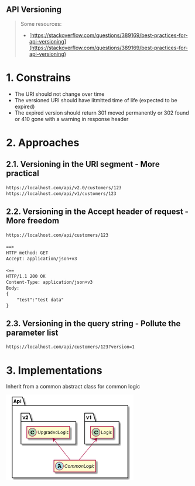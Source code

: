 API Versioning
---

> Some resources:
> * [https://stackoverflow.com/questions/389169/best-practices-for-api-versioning](https://stackoverflow.com/questions/389169/best-practices-for-api-versioning)



# 1. Constrains

* The URI should not change over time
* The versioned URI should have litmitted time of life (expected to be expired)
* The expired version should return 301 moved permanently or 302 found or 410 gone with a warning in response header

# 2. Approaches

## 2.1. Versioning in the URI segment - More practical

```
https://localhost.com/api/v2.0/customers/123
https://localhost.com/api/v1/customers/123
```

## 2.2. Versioning in the Accept header of request - More freedom

```
https://localhost.com/api/customers/123

==>
HTTP method: GET
Accept: application/json+v3

<==
HTTP/1.1 200 OK
Content-Type: application/json+v3
Body:
{
    "test":"test data"
}
```

## 2.3. Versioning in the query string - Pollute the parameter list

```
https://localhost.com/api/customers/123?version=1
```

# 3. Implementations

Inherit from a common abstract class for common logic

![simple implementation](https://github.com/huntertran/concordia-thesis-topic/blob/main/out/justifications/ApiVersioning/ApiVersioning.png?raw=true)